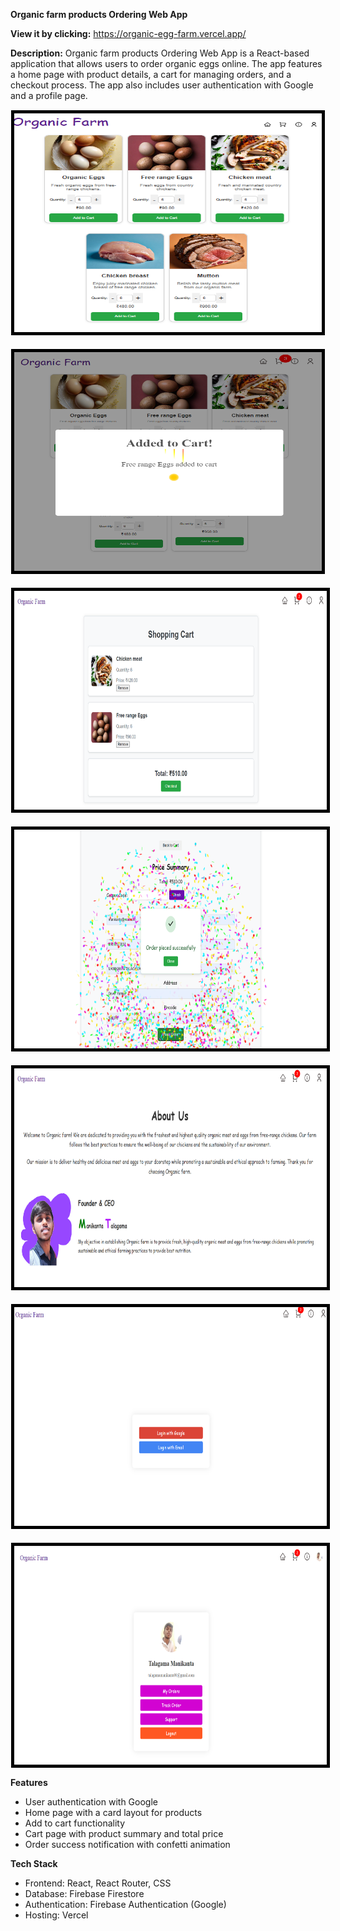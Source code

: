 **Organic farm products Ordering Web App**

**View it by clicking:** https://organic-egg-farm.vercel.app/

**Description:**
Organic farm products Ordering Web App is a React-based application that allows users to order organic eggs online. The app features a home page with product details, a cart for managing orders, and a checkout process. The app also includes user authentication with Google and a profile page.

<div style="display: flex; flex-direction: row; flex-wrap: wrap; justify-content: space-around; gap: 20px;">
  <img src="./assets/Home.png" alt="Screenshot 1" width="500" height="350" style="border: 5px solid black;margin:1px;" />
  <img src="./assets/Home1.png" alt="Screenshot 2" width="500" height="350" style="border: 5px solid black;margin:1px;"" />
  <img src="./assets/Cart.png" alt="Screenshot 3" width="500" height="350" style="border: 5px solid black;margin:1px;"" />
   <img src="./assets/order.png" alt="Screenshot 6" width="500" height="350" style="border: 5px solid black;margin:1px;"" />
  <img src="./assets/Aboutus.png" alt="Screenshot 4" width="500" height="350" style="border: 5px solid black;margin:1px;"" />
  <img src="./assets/login.png" alt="Screenshot 5" width="500" height="350" style="border: 5px solid black;margin:1px;"" />
  <img src="./assets/account.png" alt="Screenshot 5" width="500" height="350" style="border: 5px solid black;margin:1px;"" />
 
</div>

**Features**

- User authentication with Google
- Home page with a card layout for products
- Add to cart functionality
- Cart page with product summary and total price
- Order success notification with confetti animation

**Tech Stack**

- Frontend: React, React Router, CSS
- Database: Firebase Firestore
- Authentication: Firebase Authentication (Google)
- Hosting: Vercel
